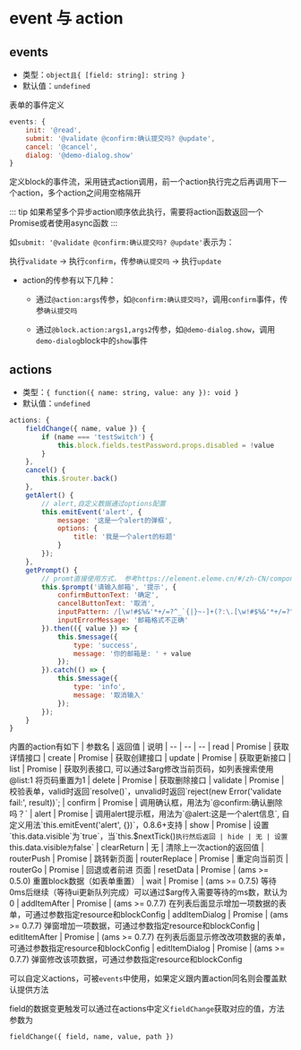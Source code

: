 # event 与 action

## events

- 类型：`object且{ [field: string]: string }`
- 默认值：`undefined`

表单的事件定义
```js
events: {
    init: '@read',
    submit: '@validate @confirm:确认提交吗? @update',
    cancel: '@cancel',
    dialog: '@demo-dialog.show'
}
```

定义block的事件流，采用链式action调用，前一个action执行完之后再调用下一个action，多个action之间用空格隔开

::: tip
如果希望多个异步action顺序依此执行，需要将action函数返回一个Promise或者使用async函数
:::

如`submit: '@validate @confirm:确认提交吗? @update'`表示为：

执行`validate` -> 执行`confirm`，传参`确认提交吗` -> 执行`update`

- action的传参有以下几种：

    - 通过`@action:args`传参，如`@confirm:确认提交吗?`，调用`confirm`事件，传参`确认提交吗`

    - 通过`@block.action:args1,args2`传参，如`@demo-dialog.show`，调用`demo-dialog`block中的`show`事件

## actions

- 类型：`{ function({ name: string, value: any }): void }`
- 默认值：`undefined`

```js
actions: {
    fieldChange({ name, value }) {
        if (name === 'testSwitch') {
            this.block.fields.testPassword.props.disabled = !value
        }
    },
    cancel() {
        this.$router.back()
    },
    getAlert() {
        // alert,自定义数据通过options配置
        this.emitEvent('alert', {
            message: '这是一个alert的弹框',
            options: {
                title: '我是一个alert的标题'
            }
        });
    },
    getPrompt() {
        // promt直接使用方式， 参考https://element.eleme.cn/#/zh-CN/component/message-box
        this.$prompt('请输入邮箱', '提示', {
            confirmButtonText: '确定',
            cancelButtonText: '取消',
            inputPattern: /[\w!#$%&'*+/=?^_`{|}~-]+(?:\.[\w!#$%&'*+/=?^_`{|}~-]+)*@(?:[\w](?:[\w-]*[\w])?\.)+[\w](?:[\w-]*[\w])?/,
            inputErrorMessage: '邮箱格式不正确'
        }).then(({ value }) => {
            this.$message({
                type: 'success',
                message: '你的邮箱是: ' + value
            });
        }).catch(() => {
            this.$message({
                type: 'info',
                message: '取消输入'
            });
        });
    }
}
```

内置的action有如下
| 参数名 | 返回值 | 说明
| -- | -- | --
| read | Promise | 获取详情接口
| create | Promise | 获取创建接口
| update | Promise | 获取更新接口
| list | Promise | 获取列表接口, 可以通过$arg修改当前页码，如列表搜索使用 @list:1 将页码重置为1
| delete | Promise | 获取删除接口
| validate | Promise | 校验表单，valid时返回`resolve()`，unvalid时返回`reject(new Error('validate fail:', result))`;
| confirm | Promise | 调用确认框，用法为`@confirm:确认删除吗？`
| alert | Promise | 调用alert提示框，用法为`@alert:这是一个alert信息`, 自定义用法`this.emitEvent('alert', {})`，0.8.6+支持
| show | Promise | 设置`this.data.visible`为`true`，当`this.$nextTick()`执行然后返回
| hide | 无 | 设置`this.data.visible`为`false`
| clearReturn | 无 | 清除上一次action的返回值
| routerPush | Promise | 跳转新页面
| routerReplace | Promise | 重定向当前页
| routerGo | Promise | 回退或者前进 页面
| resetData | Promise | (ams >= 0.5.0) 重置block数据（如表单重置）
| wait | Promise | (ams >= 0.7.5) 等待0ms后继续（等待ui更新队列完成）可以通过$arg传入需要等待的ms数，默认为0
| addItemAfter | Promise | (ams >= 0.7.7) 在列表后面显示增加一项数据的表单，可通过参数指定resource和blockConfig
| addItemDialog | Promise | (ams >= 0.7.7) 弹窗增加一项数据，可通过参数指定resource和blockConfig
| editItemAfter | Promise | (ams >= 0.7.7) 在列表后面显示修改改项数据的表单，可通过参数指定resource和blockConfig
| editItemDialog | Promise | (ams >= 0.7.7)  弹窗修改该项数据，可通过参数指定resource和blockConfig

可以自定义actions，可被`events`中使用，如果定义跟内置action同名则会覆盖默认提供方法

field的数据变更触发可以通过在actions中定义`fieldChange`获取对应的值，方法参数为

`fieldChange({ field, name, value, path })`